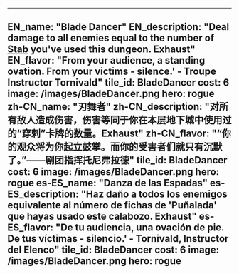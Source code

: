 ---

EN_name: "Blade Dancer"
EN_description: "Deal damage to all enemies equal to the number of <a href = '../en/abilities#Stab'>Stab</a> you've used this dungeon. Exhaust"
EN_flavor: "From your audience, a standing ovation. From your victims - silence.' - Troupe Instructor Tornivald"
tile_id: BladeDancer
cost: 6
image: /images/BladeDancer.png
hero: rogue
zh-CN_name: "刃舞者"
zh-CN_description: "对所有敌人造成伤害，伤害等同于你在本层地下城中使用过的“穿刺”卡牌的数量。Exhaust"
zh-CN_flavor: "“你的观众将为你起立鼓掌。而你的受害者们就只有沉默了。”——剧团指挥托尼弗拉德"
tile_id: BladeDancer
cost: 6
image: /images/BladeDancer.png
hero: rogue
es-ES_name: "Danza de las Espadas"
es-ES_description: "Haz daño a todos los enemigos equivalente al número de fichas de 'Puñalada' que hayas usado este calabozo. Exhaust"
es-ES_flavor: "De tu audiencia, una ovación de pie. De tus víctimas - silencio.' - Tornivald, Instructor del Elenco"
tile_id: BladeDancer
cost: 6
image: /images/BladeDancer.png
hero: rogue
---